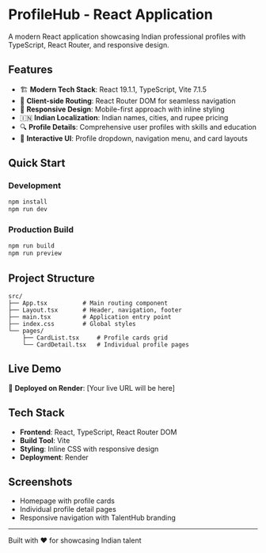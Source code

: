 # ProfileHub - React Application

A modern React application showcasing Indian professional profiles with TypeScript, React Router, and responsive design.

## Features

- 🏗️ **Modern Tech Stack**: React 19.1.1, TypeScript, Vite 7.1.5
- 🧭 **Client-side Routing**: React Router DOM for seamless navigation
- 🎨 **Responsive Design**: Mobile-first approach with inline styling
- 🇮🇳 **Indian Localization**: Indian names, cities, and rupee pricing
- 🔍 **Profile Details**: Comprehensive user profiles with skills and education
- 📱 **Interactive UI**: Profile dropdown, navigation menu, and card layouts

## Quick Start

### Development
```bash
npm install
npm run dev
```

### Production Build
```bash
npm run build
npm run preview
```

## Project Structure
```
src/
├── App.tsx          # Main routing component
├── Layout.tsx       # Header, navigation, footer
├── main.tsx         # Application entry point
├── index.css        # Global styles
└── pages/
    ├── CardList.tsx     # Profile cards grid
    └── CardDetail.tsx   # Individual profile pages
```

## Live Demo
🚀 **Deployed on Render**: [Your live URL will be here]

## Tech Stack
- **Frontend**: React, TypeScript, React Router DOM
- **Build Tool**: Vite
- **Styling**: Inline CSS with responsive design
- **Deployment**: Render

## Screenshots
- Homepage with profile cards
- Individual profile detail pages
- Responsive navigation with TalentHub branding

---
Built with ❤️ for showcasing Indian talent
